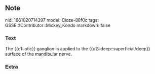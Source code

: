 ## Note
nid: 1661020714397
model: Cloze-88f0c
tags: GSSE::!Contributor::Mickey_Kondo
markdown: false

### Text
The {{c1::otic}} ganglion is applied to the {{c2::deep::superficial/deep}} surface of the mandibular nerve.

### Extra

